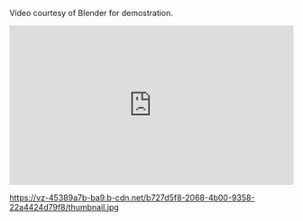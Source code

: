 
<html> 
<body>

<p>Video courtesy of Blender for demostration.</p>

<div style="position: relative; padding-top: 56.25%;"><iframe src="https://iframe.mediadelivery.net/embed/32327/b727d5f8-2068-4b00-9358-22a4424d79f8?autoplay=true" loading="lazy" style="border: none; position: absolute; top: 0; height: 100%; width: 100%;" allow="accelerometer; gyroscope; autoplay; encrypted-media; picture-in-picture;" allowfullscreen="true"></iframe></div>

  https://vz-45389a7b-ba9.b-cdn.net/b727d5f8-2068-4b00-9358-22a4424d79f8/thumbnail.jpg
  
</body> 
</html>
